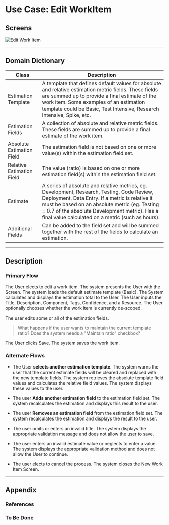 # Use Case: Edit WorkItem

## Screens

![Edit Work Item](https://uml-services.xchangedocs.co.za/svg/fLJVIyCm47xVNt4K18Us-8E120ErJfmFFco5FOmLOdjkmJGfILePS_-xYPDihEaSU2_vzTtTzzqbkLEQIAq8qn308ASQ9a9-m51Z4NGwO6nrzZDOw_Vt871wVHtru5bKKdKTB0n3Dr-vMNDbBTZ6IgXc63GGZwWoIKjD1OV6uMeyR6xkUubtA9RmQHDfcmCMA37o-qN_sbqt2NezOr6KWYFNy0N181pJEIUwagXWWcymHbdJp5CAQmcPA-jLrELvfH0oebgGiU3lD4UU8PnOZvkU7pT2PVfdK0Rp8XRSZueYVn6cCrFhK6MYn1nENuKsZ5XMCQ8nxnvHeDtBuegM1WajscJzXhUTJR0eRQPRmprz88fcRaXGQHXoZLpH6Y4rAf78RB7TIy5uJKSOEi8pRqB39dQIu8aYovMVskRYrSX4MVmsz_AY7UeeMTnLr6j7MZ6Kp_yA68iSJTIQukSFj2takatdVMwUjoaiOKVeB9bOEfa7wJyIJM30jLmUKh2sxJ0CPfks5ABsDAH9lTD-lFDrkUiw9YQipH0JypBOhCLzCrjtxf3dzdVy1W00 "Edit Work Item")

--- 

## Domain Dictionary

| Class | Description |
| --- | --- |
| Estimation Template | A template that defines default values for absolute and relative estimation metric fields. These fields are summed up to provide a final estimate of the work item. Some examples of an estimation template could be Basic, Test Intensive, Research Intensive, Spike, etc. |
| Estimation Fields | A collection of absolute and relative metric fields. These fields are summed up to provide a final estimate of the work item. |
| Absolute Estimation Field | The estimation field is not based on one or more value(s) within the estimation field set. |
| Relative Estimation Field | The value (ratio) is based on one or more estimation field(s) within the estimation field set. |
| Estimate | A series of absolute and relative metrics, eg. Development, Research, Testing, Code Review, Deployment, Data Entry. If a metric is relative it must be based on an absolute metric (eg. Testing = 0.7 of the absolute Development metric). Has a final value calculated on a metric (such as hours). |
| Additional Fields | Can be added to the field set and will be summed together with the rest of the fields to calculate an estimation.

---

## Description

### Primary Flow
The User elects to edit a work item. The system presents the User with the Screen. The system loads the default estimate template (Basic). The System calculates and displays the estimation total to the User. The User inputs the Title, Description, Component, Tags, Confidence, and a Resource. The User optionally chooses whether the work item is currently de-scoped.

The user edits some or all of the estimation fields.
> What happens if the user wants to maintain the current template ratio? Does the system needs a "Maintain ratio" checkbox?

The User clicks Save. The system saves the work item.

### Alternate Flows

- The User **selects another estimation template**. The system warns the user that the current estimate fields will be cleared and replaced with the new template fields. The system retrieves the absolute template field values and calculates the relative field values. The system displays these values to the user.
- The user **Adds another estimation field** to the estimation field set. The system recalculates the estimation and displays this result to the user.
- The user **Removes an estimation field** from the estimation field set. The system recalculates the estimation and displays the result to the user.

- The user omits or enters an invalid title. The system displays the appropriate validation message and does not allow the user to save.
- The user enters an invalid estimate value or neglects to enter a value. The system displays the appropriate validation method and does not allow the User to continue.
- The user elects to cancel the process. The system closes the New Work Item Screen.

---

## Appendix


### References

### To Be Done



